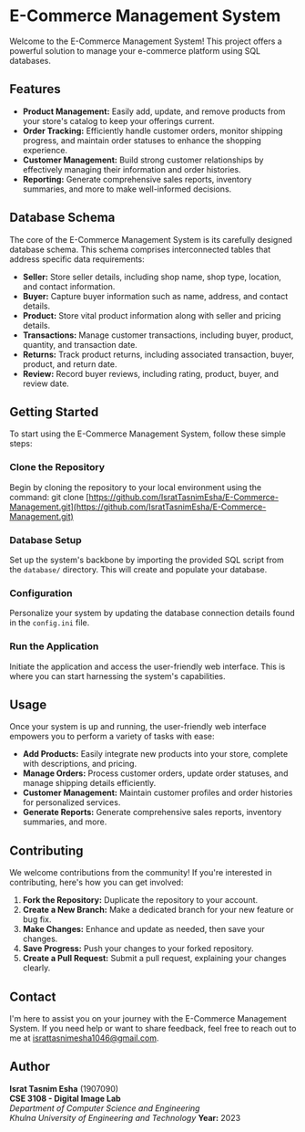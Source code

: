 # E-Commerce Management System

Welcome to the E-Commerce Management System! This project offers a powerful solution to manage your e-commerce platform using SQL databases. 

## Features

- **Product Management:** Easily add, update, and remove products from your store's catalog to keep your offerings current.
- **Order Tracking:** Efficiently handle customer orders, monitor shipping progress, and maintain order statuses to enhance the shopping experience.
- **Customer Management:** Build strong customer relationships by effectively managing their information and order histories.
- **Reporting:** Generate comprehensive sales reports, inventory summaries, and more to make well-informed decisions.

## Database Schema

The core of the E-Commerce Management System is its carefully designed database schema. This schema comprises interconnected tables that address specific data requirements:

- **Seller:** Store seller details, including shop name, shop type, location, and contact information.
- **Buyer:** Capture buyer information such as name, address, and contact details.
- **Product:** Store vital product information along with seller and pricing details.
- **Transactions:** Manage customer transactions, including buyer, product, quantity, and transaction date.
- **Returns:** Track product returns, including associated transaction, buyer, product, and return date.
- **Review:** Record buyer reviews, including rating, product, buyer, and review date.
  
## Getting Started

To start using the E-Commerce Management System, follow these simple steps:

### Clone the Repository

Begin by cloning the repository to your local environment using the command:
git clone [https://github.com/IsratTasnimEsha/E-Commerce-Management.git](https://github.com/IsratTasnimEsha/E-Commerce-Management.git)

### Database Setup
Set up the system's backbone by importing the provided SQL script from the `database/` directory. This will create and populate your database.

### Configuration
Personalize your system by updating the database connection details found in the `config.ini` file.

### Run the Application
Initiate the application and access the user-friendly web interface. This is where you can start harnessing the system's capabilities.

## Usage

Once your system is up and running, the user-friendly web interface empowers you to perform a variety of tasks with ease:

- **Add Products:** Easily integrate new products into your store, complete with descriptions, and pricing.
- **Manage Orders:** Process customer orders, update order statuses, and manage shipping details efficiently.
- **Customer Management:** Maintain customer profiles and order histories for personalized services.
- **Generate Reports:** Generate comprehensive sales reports, inventory summaries, and more.

## Contributing

We welcome contributions from the community! If you're interested in contributing, here's how you can get involved:

1. **Fork the Repository:** Duplicate the repository to your account.
2. **Create a New Branch:** Make a dedicated branch for your new feature or bug fix.
3. **Make Changes:** Enhance and update as needed, then save your changes.
4. **Save Progress:** Push your changes to your forked repository.
5. **Create a Pull Request:** Submit a pull request, explaining your changes clearly.
 
## Contact

I'm here to assist you on your journey with the E-Commerce Management System. If you need help or want to share feedback, feel free to reach out to me at [israttasnimesha1046@gmail.com](mailto:israttasnimesha1046@gmail.com).

## Author

**Israt Tasnim Esha** (1907090)  
**CSE 3108 - Digital Image Lab**  
*Department of Computer Science and Engineering*  
*Khulna University of Engineering and Technology*
**Year:** 2023
